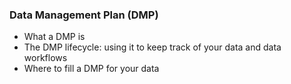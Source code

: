 ### Data Management Plan (DMP)
 * What a DMP is
 * The DMP lifecycle: using it to keep track of your data and data workflows
 * Where to fill a DMP for your data